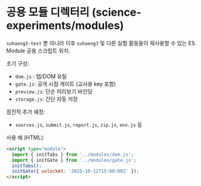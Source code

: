 # 공용 모듈 디렉터리 (science-experiments/modules)

`suhaeng3-test` 뿐 아니라 이후 `suhaeng3` 및 다른 실험 활동들이 재사용할 수 있는 ES Module 공용 스크립트 위치.

초기 구성:
- `dom.js` : 탭/DOM 유틸
- `gate.js`: 공개 시점 게이트 (교사용 key 포함)
- `preview.js`: 단순 미리보기 바인딩
- `storage.js`: 간단 자동 저장

점진적 추가 예정:
- `sources.js`, `submit.js`, `report.js`, `zip.js`, `env.js` 등

사용 예 (HTML):
```html
<script type="module">
  import { initTabs } from '../modules/dom.js';
  import { initGate } from '../modules/gate.js';
  initTabs();
  initGate({ unlockAt: '2025-10-12T15:00:00Z' });
</script>
```
